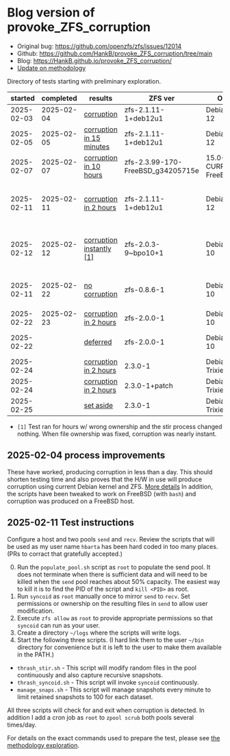 # Blog version of provoke_ZFS_corruption

* Original bug: <https://github.com/openzfs/zfs/issues/12014>
* Github: <https://github.com/HankB/provoke_ZFS_corruption/tree/main>
* Blog: <https://HankB.github.io/provoke_ZFS_corruption/>
* [Update on methodology](./methodology.md)

Directory of tests starting with preliminary exploration.

|started|completed|results|ZFS ver|OS|kernel ver|notes|
|---|---|---|---|---|---|---|
|2025-02-03|2025-02-04|[corruption](./tests/2025-02-03_methodology/results.md)|zfs-2.1.11-1+deb12u1|Debian 12|6.1.0-30-amd64|methodology exploration|
|2025-02-05|2025-02-05|[corruption in 15 minutes](./tests/2025-02-05_methodology/results.md)|zfs-2.1.11-1+deb12u1|Debian 12|6.1.0-30-amd64|methodology exploration|
|2025-02-07|2025-02-07|[corruption in 10 hours](./tests/2025-02-06_FreeBSD_test/results.md)|zfs-2.3.99-170-FreeBSD_g34205715e|15.0-CURRENT FreeBSD|main-n275087-cdacb12065e4|FreeBSD on Pi 4B|
|2025-02-11|2025-02-11|[corruption in 2 hours](./tests/2025-02-11_Linux_Repeat/results.md)|zfs-2.1.11-1+deb12u1|Debian 12|6.1.0-30-amd64|repeat methodology exploration, test FreeBSD tweaks|
|2025-02-12|2025-02-12|[corruption instantly [1]](./tests/2025-02-11_Linux_Buster_5.10_2.0.3/results.md)|zfs-2.0.3-9~bpo10+1|Debian 10|5.10.0-0.deb10.24-amd64|repeat previous tests using new methodology|
|2025-02-11|2025-02-22|[no corruption](./tests/2025-02-12_Linux_Buster_4.19_0.8.6/results.md)|zfs-0.8.6-1|Debian 10|4.19.0-27-amd64|demonstrate no corruption with 0.8.6|
|2025-02-22|2025-02-23|[corruption in 2 hours](./tests/2025-02-22_Linux_Buster_2.0.0_local_build/results.md)|zfs-2.0.0-1|Debian 10|4.19.0-27-amd64|first image restore test|
|2025-02-22||[deferred](./tests/2025-02-23_Linux_Buster_2.0.0_patched/setup.md)|zfs-2.0.0-1|Debian 10|4.19.0-27-amd64|unable to resolve symbol issue|
|2025-02-24||[corruption in 2 hours](./tests/2025-02-23_Linux_Bookworm_Trixie_2.3.0/results.md)|2.3.0-1|Debian Trixie|6.12.12-amd64
|2025-02-24||[corruption in 2 hours](./tests/2025-02-24_Linux_Trixie_2.3.0_patched/results.md)|2.3.0-1+patch|Debian Trixie|6.12.12-amd64	||
|2025-02-25||[set aside](./tests/2025-02-26_Linux_Trixie_2.3.0_bzfs/setup.md#2025-02-26-results)|2.3.0-1|Debian Trixie|6.12.12-amd64|

* `[1]` Test ran for hours w/ wrong ownership and the stir process changed nothing. When file ownership was fixed, corruption was nearly instant.

## 2025-02-04 process improvements

These have worked, producing corruption in less than a day. This should shorten testing time and also proves that the H/W in use will produce corruption using current Debian kernel and ZFS. [More details](./tests/2025-02-03_methodology/results.md) In addition, the scripts have been tweaked to work on FreeBSD (with `bash`) and corruption was produced on a FreeBSD host.

## 2025-02-11 Test instructions

Configure a host and two pools `send` and `recv`. Review the scripts that will be used as my user name `hbarta` has been hard coded in too many places. (PRs to corract that gratefully accepted.)

0. Run the `populate_pool.sh` script as `root` to populate the send pool. It does not terminate when there is sufficient data and will need to be killed when the `send` pool reaches about 50% capacity. The easiest way to kill it is to find the PID of the script and `kill <PID>` as root.
1. Run `syncoid` as `root` manually once to mirror `send` to `recv`. Set permissions or ownership on the resulting files in `send` to allow user modification.
1. Execute `zfs allow` as `root` to provide appropriate permissions so that `syncoid` can run as your user.
1. Create a directory `~/logs` where the scripts will write logs.
1. Start the following three scripts. (I hard link them to the user `~/bin` directory for convenience but it is left to the user to make them available in the PATH.)

* `thrash_stir.sh` - This script will modify random files in the pool continuously and also capture recursive snapshots.
* `thrash_syncoid.sh` - This script will invoke `syncoid` continuously.
* `manage_snaps.sh` - This script will manage snapshots every minute to limit retained snapshots to 100 for each dataset.

All three scripts will check for and exit when corruption is detected. In addition I add a cron job as `root` to `zpool scrub` both pools several times/day.

For details on the exact commands used to prepare the test, please see [the methodology exploration](./tests/2025-02-05_methodology/setup.md).
